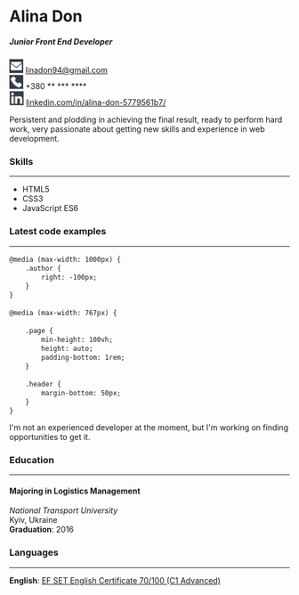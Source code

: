 # Alina Don
##### Junior Front End Developer
![email icon](email-icon.jpg) linadon94@gmail.com  
![phone icon](phone-icon.jpg) +380 ** *** ****  
![linkedin icon](linkedin-icon.jpg) [linkedin.com/in/alina-don-5779561b7/](https://www.linkedin.com/in/alina-don-5779561b7/)  
  
Persistent and plodding in achieving the final result, ready to perform hard work, very passionate about getting new skills and experience in web development.
  
### Skills
-----------
* HTML5
* CSS3
* JavaScript ES6
  
### Latest code examples  
-----------
```
@media (max-width: 1000px) {
    .author {
        right: -100px;
    }
}

@media (max-width: 767px) {

    .page {
        min-height: 100vh;
        height: auto;
        padding-bottom: 1rem;
    }

    .header {
        margin-bottom: 50px;
    }
}
```
I'm not an experienced developer at the moment, but I'm working on finding opportunities to get it.  
  
### Education
-------------
#### Majoring in Logistics Management
*National Transport University*  
Kyiv, Ukraine  
**Graduation**: 2016  
  
### Languages
-------------
**English**: [EF SET English Certificate 70/100 (C1 Advanced)](https://www.efset.org/cert/Boc41u)




